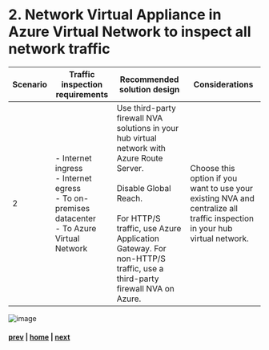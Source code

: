 # 2. Network Virtual Appliance in Azure Virtual Network to inspect all network traffic
| Scenario | Traffic inspection requirements | Recommended solution design | Considerations |
|---|----|---|---|
| 2 |  - Internet ingress <br> - Internet egress <br> - To on-premises datacenter <br> - To Azure Virtual Network| Use third-party firewall NVA solutions in your hub virtual network with Azure Route Server. </br></br> Disable Global Reach. </br></br> For HTTP/S traffic, use Azure Application Gateway. For non-HTTP/S traffic, use a third-party firewall NVA on Azure.| Choose this option if you want to use your existing NVA and centralize all traffic inspection in your hub virtual network. |  

![image](https://user-images.githubusercontent.com/97964083/216825937-9e97d644-f391-4d3d-ae5b-7d24ea8888b2.png)

#### [prev](./understand-forecast.md) | [home](./readme.md)  | [next](./control.md)
